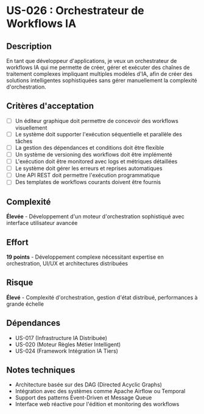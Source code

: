 # US-026 : Orchestrateur de Workflows IA

## Description
En tant que développeur d'applications, je veux un orchestrateur de workflows IA qui me permette de créer, gérer et exécuter des chaînes de traitement complexes impliquant multiples modèles d'IA, afin de créer des solutions intelligentes sophistiquées sans gérer manuellement la complexité d'orchestration.

## Critères d'acceptation
- [ ] Un éditeur graphique doit permettre de concevoir des workflows visuellement
- [ ] Le système doit supporter l'exécution séquentielle et parallèle des tâches
- [ ] La gestion des dépendances et conditions doit être flexible
- [ ] Un système de versioning des workflows doit être implémenté
- [ ] L'exécution doit être monitored avec logs et métriques détaillées
- [ ] Le système doit gérer les erreurs et reprises automatiques
- [ ] Une API REST doit permettre l'exécution programmatique
- [ ] Des templates de workflows courants doivent être fournis

## Complexité
**Élevée** - Développement d'un moteur d'orchestration sophistiqué avec interface utilisateur avancée

## Effort
**19 points** - Développement complexe nécessitant expertise en orchestration, UI/UX et architectures distribuées

## Risque
**Élevé** - Complexité d'orchestration, gestion d'état distribué, performances à grande échelle

## Dépendances
- US-017 (Infrastructure IA Distribuée)
- US-020 (Moteur Règles Métier Intelligent)
- US-024 (Framework Intégration IA Tiers)

## Notes techniques
- Architecture basée sur des DAG (Directed Acyclic Graphs)
- Intégration avec des systèmes comme Apache Airflow ou Temporal
- Support des patterns Event-Driven et Message Queue
- Interface web réactive pour l'édition et monitoring des workflows
